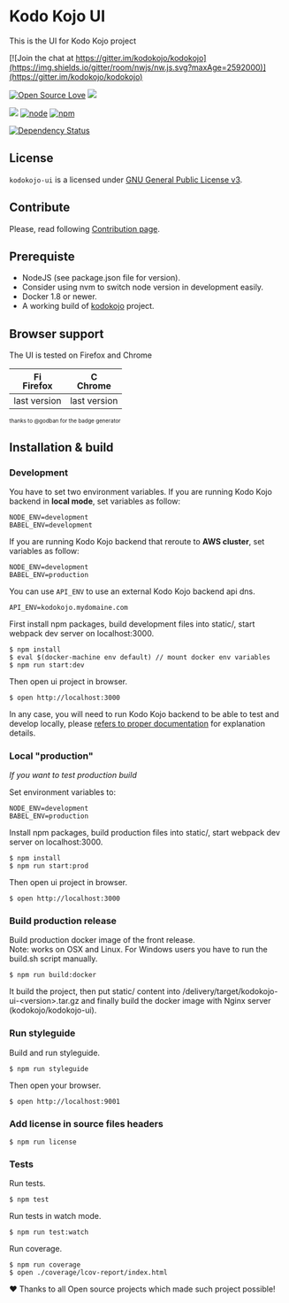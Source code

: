
# Kodo Kojo UI

This is the UI for Kodo Kojo project 

[![Join the chat at https://gitter.im/kodokojo/kodokojo](https://img.shields.io/gitter/room/nwjs/nw.js.svg?maxAge=2592000)](https://gitter.im/kodokojo/kodokojo) 

[![Open Source Love](https://badges.frapsoft.com/os/v2/open-source.svg?v=103)](https://github.com/ellerbrock/open-source-badge/) 
[![](https://img.shields.io/badge/license-GPLv3-blue.svg?style=flat)](http://www.gnu.org/licenses/gpl-3.0.en.html)     

[![](https://img.shields.io/badge/version-0.1.0-orange.svg?style=flat&maxAge=2592000)](https://github.com/kodokojo/kodokojo-ui#kodo-kojo-ui) 
[![node](https://img.shields.io/badge/node-5.x.x-yellow.svg?style=flat&maxAge=2592000)](https://github.com/kodokojo/kodokojo-ui#kodo-kojo-ui) 
[![npm](https://img.shields.io/badge/npm-3.x.x-blue.svg?style=flat&maxAge=2592000)](https://github.com/kodokojo/kodokojo-ui#kodo-kojo-ui)  

[![Dependency Status](https://dependencyci.com/github/kodokojo/kodokojo-ui/badge)](https://dependencyci.com/github/kodokojo/kodokojo-ui)


## License

`kodokojo-ui` is a licensed under [GNU General Public License v3](http://www.gnu.org/licenses/gpl-3.0.en.html).

## Contribute

Please, read following [Contribution page](CONTRIBUTING.md).

## Prerequiste

- NodeJS (see package.json file for version).
- Consider using nvm to switch node version in development easily.
- Docker 1.8 or newer.
- A working build of [kodokojo](https://github.com/kodokojo/kodokojo) project.

## Browser support

The UI is tested on Firefox and Chrome  

| [<img src="https://raw.githubusercontent.com/godban/browsers-support-badges/master/src/images/firefox.png" alt="Firefox" width="16px" height="16px" />](http://godban.github.io/browsers-support-badges/)</br>Firefox | [<img src="https://raw.githubusercontent.com/godban/browsers-support-badges/master/src/images/chrome.png" alt="Chrome" width="16px" height="16px" />](http://godban.github.io/browsers-support-badges/)</br>Chrome |
| --------- | --------- |
| last version| last version
<sub><sub>thanks to @godban for the badge generator</sup></sub>

## Installation & build

### Development

You have to set two environment variables.
If you are running Kodo Kojo backend in **local mode**, set variables as follow:

    NODE_ENV=development
    BABEL_ENV=development
    
If you are running Kodo Kojo backend that reroute to **AWS cluster**, set variables as follow:  

    NODE_ENV=development
    BABEL_ENV=production

You can use `API_ENV` to use an external Kodo Kojo backend api dns.

    API_ENV=kodokojo.mydomaine.com

First install npm packages, build development files into static/, start webpack dev server on localhost:3000.

    $ npm install
    $ eval $(docker-machine env default) // mount docker env variables
    $ npm run start:dev
    
Then open ui project in browser.

    $ open http://localhost:3000


In any case, you will need to run Kodo Kojo backend to be able to test and develop locally, please [refers to proper documentation](https://github.com/kodokojo/kodokojo/blob/master/README.md) for explanation details.

### Local "production"

*If you want to test production build*

Set environment variables to:  

    NODE_ENV=development
    BABEL_ENV=production

Install npm packages, build production files into static/, start webpack dev server on localhost:3000.

    $ npm install
    $ npm run start:prod
    
Then open ui project in browser.

    $ open http://localhost:3000


### Build production release

Build production docker image of the front release.    
Note: works on OSX and Linux. For Windows users you have to run the build.sh script manually.

    $ npm run build:docker
    
It build the project, then put static/ content into /delivery/target/kodokojo-ui-\<version>.tar.gz and finally build the docker image with Nginx server (kodokojo/kodokojo-ui).
    
    
### Run styleguide

Build and run styleguide.

    $ npm run styleguide
    
Then open your browser.

    $ open http://localhost:9001
    

### Add license in source files headers

    $ npm run license


### Tests

Run tests.

    $ npm test
    
Run tests in watch mode.

    $ npm run test:watch
    
Run coverage.

    $ npm run coverage
    $ open ./coverage/lcov-report/index.html 



:heart: Thanks to all Open source projects which made such project possible!
